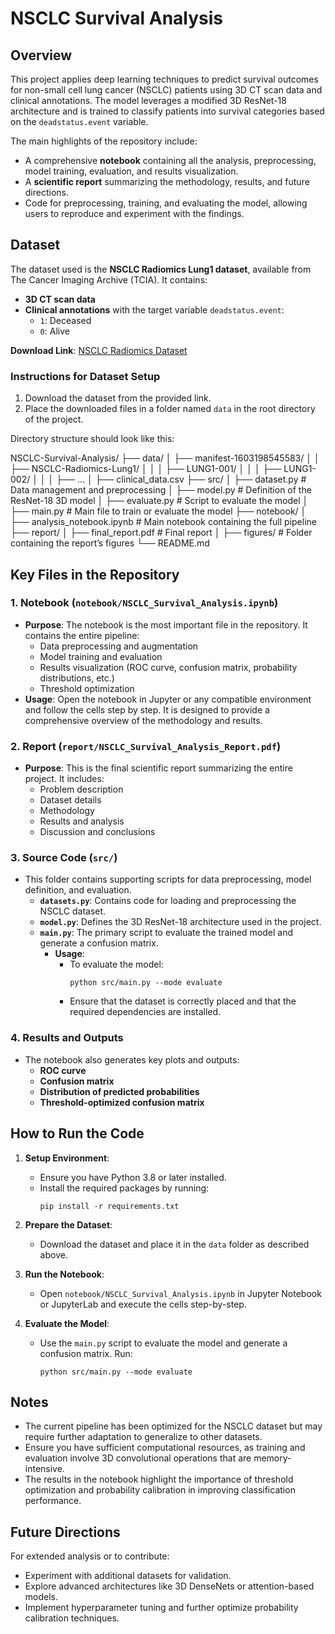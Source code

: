 # NSCLC Survival Analysis

## Overview

This project applies deep learning techniques to predict survival outcomes for non-small cell lung cancer (NSCLC) patients using 3D CT scan data and clinical annotations. The model leverages a modified 3D ResNet-18 architecture and is trained to classify patients into survival categories based on the `deadstatus.event` variable.

The main highlights of the repository include:
- A comprehensive **notebook** containing all the analysis, preprocessing, model training, evaluation, and results visualization.
- A **scientific report** summarizing the methodology, results, and future directions.
- Code for preprocessing, training, and evaluating the model, allowing users to reproduce and experiment with the findings.

## Dataset

The dataset used is the **NSCLC Radiomics Lung1 dataset**, available from The Cancer Imaging Archive (TCIA). It contains:
- **3D CT scan data**
- **Clinical annotations** with the target variable `deadstatus.event`:
  - `1`: Deceased
  - `0`: Alive

**Download Link**: [NSCLC Radiomics Dataset](https://wiki.cancerimagingarchive.net/display/Public/NSCLC-Radiomics)

### Instructions for Dataset Setup

1. Download the dataset from the provided link.
2. Place the downloaded files in a folder named `data` in the root directory of the project.

Directory structure should look like this:

NSCLC-Survival-Analysis/
├── data/
│    ├── manifest-1603198545583/
│    │    ├── NSCLC-Radiomics-Lung1/
│    │    │    ├── LUNG1-001/
│    │    │    ├── LUNG1-002/
│    │    │    ├── …
│    ├── clinical_data.csv
├── src/
│    ├── dataset.py          # Data management and preprocessing
│    ├── model.py            # Definition of the ResNet-18 3D model
│    ├── evaluate.py         # Script to evaluate the model
│    ├── main.py             # Main file to train or evaluate the model
├── notebook/
│    ├── analysis_notebook.ipynb  # Main notebook containing the full pipeline
├── report/
│    ├── final_report.pdf    # Final report
│    ├── figures/            # Folder containing the report’s figures
└── README.md

## Key Files in the Repository

### 1. **Notebook** (`notebook/NSCLC_Survival_Analysis.ipynb`)
- **Purpose**: The notebook is the most important file in the repository. It contains the entire pipeline:
  - Data preprocessing and augmentation
  - Model training and evaluation
  - Results visualization (ROC curve, confusion matrix, probability distributions, etc.)
  - Threshold optimization
- **Usage**: Open the notebook in Jupyter or any compatible environment and follow the cells step by step. It is designed to provide a comprehensive overview of the methodology and results.

### 2. **Report** (`report/NSCLC_Survival_Analysis_Report.pdf`)
- **Purpose**: This is the final scientific report summarizing the entire project. It includes:
  - Problem description
  - Dataset details
  - Methodology
  - Results and analysis
  - Discussion and conclusions

### 3. **Source Code** (`src/`)
- This folder contains supporting scripts for data preprocessing, model definition, and evaluation.
  - **`datasets.py`**: Contains code for loading and preprocessing the NSCLC dataset.
  - **`model.py`**: Defines the 3D ResNet-18 architecture used in the project.
  - **`main.py`**: The primary script to evaluate the trained model and generate a confusion matrix.
    - **Usage**:
      - To evaluate the model: 
        ```
        python src/main.py --mode evaluate
        ```
      - Ensure that the dataset is correctly placed and that the required dependencies are installed.

### 4. **Results and Outputs**
- The notebook also generates key plots and outputs:
  - **ROC curve**
  - **Confusion matrix**
  - **Distribution of predicted probabilities**
  - **Threshold-optimized confusion matrix**

## How to Run the Code

1. **Setup Environment**:
   - Ensure you have Python 3.8 or later installed.
   - Install the required packages by running:
     ```
     pip install -r requirements.txt
     ```

2. **Prepare the Dataset**:
   - Download the dataset and place it in the `data` folder as described above.

3. **Run the Notebook**:
   - Open `notebook/NSCLC_Survival_Analysis.ipynb` in Jupyter Notebook or JupyterLab and execute the cells step-by-step.

4. **Evaluate the Model**:
   - Use the `main.py` script to evaluate the model and generate a confusion matrix. Run:
     ```
     python src/main.py --mode evaluate
     ```

## Notes
- The current pipeline has been optimized for the NSCLC dataset but may require further adaptation to generalize to other datasets.
- Ensure you have sufficient computational resources, as training and evaluation involve 3D convolutional operations that are memory-intensive.
- The results in the notebook highlight the importance of threshold optimization and probability calibration in improving classification performance.

## Future Directions
For extended analysis or to contribute:
- Experiment with additional datasets for validation.
- Explore advanced architectures like 3D DenseNets or attention-based models.
- Implement hyperparameter tuning and further optimize probability calibration techniques.

